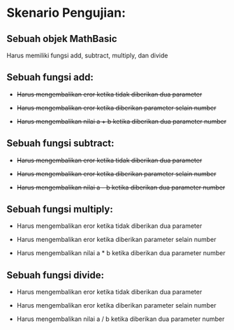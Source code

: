 # Skenario Pengujian:

## Sebuah objek MathBasic

Harus memiliki fungsi add, subtract, multiply, dan divide

## Sebuah fungsi add:

- ~~Harus mengembalikan eror ketika tidak diberikan dua parameter~~

- ~~Harus mengembalikan eror ketika diberikan parameter selain number~~

- ~~Harus mengembalikan nilai a + b ketika diberikan dua parameter number~~

## Sebuah fungsi subtract:

- ~~Harus mengembalikan eror ketika tidak diberikan dua parameter~~

- ~~Harus mengembalikan eror ketika diberikan parameter selain number~~

- ~~Harus mengembalikan nilai a - b ketika diberikan dua parameter number~~

## Sebuah fungsi multiply:

- Harus mengembalikan eror ketika tidak diberikan dua parameter

- Harus mengembalikan eror ketika diberikan parameter selain number

- Harus mengembalikan nilai a * b ketika diberikan dua parameter number

## Sebuah fungsi divide:

- Harus mengembalikan eror ketika tidak diberikan dua parameter

- Harus mengembalikan eror ketika diberikan parameter selain number

- Harus mengembalikan nilai a / b ketika diberikan dua parameter number